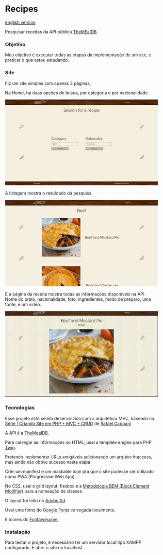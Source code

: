 # Recipes

[english version](https://github.com/anderson-m-souza/recipes-site#readme)

Pesquisar receitas da API pública [TheMEalDB](https://www.themealdb.com/).

### Objetivo

Meu objetivo é executar todas as etapas da implementação de um site, e praticar o que estou estudando.

### Site

Fiz um site simples com apenas 3 páginas.

Na Home, há duas opções de busca, por categoria e por nacionalidade.

![página inicial](readme-files/home-screenshot.png)

A listagem mostra o resuldado da pesquisa.

![página de listagem](readme-files/list-screenshot.png)

E a página da receita mostra todas as informações disponíveis na API. Nome do prato, nacionalidade, foto, ingredientes, modo de preparo, uma fonte, e um video.

![página de receita](readme-files/recipe.gif)

### Tecnologias

Esse projeto está sendo desenvolvido com a arquitetura MVC, baseado na [Série | Criando Site em PHP + MVC + CRUD](https://www.youtube.com/playlist?list=PLgbAYUnxJ2NE6eM2xkOlpqJ5sl37bLyKx) de [Rafael Capoani](https://www.youtube.com/c/RafaelCapoani/featured)

A API é a [TheMealDB](https://www.themealdb.com/).

Para carregar as informações no HTML, usei a template engine para PHP [Twig](https://twig.symfony.com/).

Pretendo implementar URLs amigáveis adicionando um arquivo htaccess, mas ainda não obtive sucesso nesta etapa.

Criei um manifest e um maskable icon pra que o site pudesse ser utilizado como PWA (Progressive Web App).

No CSS, usei o grid layout, flexbox e a [Metodologia BEM (Block Element Modifier)](http://getbem.com/) para a nomeação de classes.

O layout foi feito no [Adobe Xd](https://www.adobe.com/br/products/xd.html).

Usei uma fonte do [Google Fonts](https://fonts.google.com/specimen/Raleway?preview.text_type=custom) carregada localmente.

E ícones do [Fontawesome](https://fontawesome.com/icons?d=gallery&q=food).

### Instalação

Para testar o projeto, é necessário ter um servidor local tipo XAMPP configurado. E abrir o site no localhost.